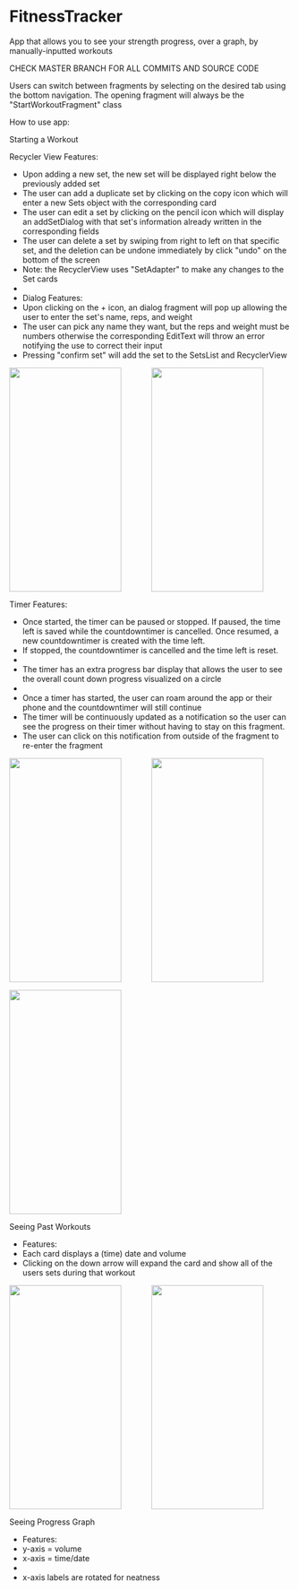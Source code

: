 # FitnessTracker
App that allows you to see your strength progress, over a graph, by manually-inputted workouts

CHECK MASTER BRANCH FOR ALL COMMITS AND SOURCE CODE

Users can switch between fragments by selecting on the desired tab using the bottom navigation. The opening fragment will always be the "StartWorkoutFragment" class

How to use app:

Starting a Workout

Recycler View Features:
 * Upon adding a new set, the new set will be displayed right below the previously added set
 * The user can add a duplicate set by clicking on the copy icon which will enter a new Sets object with the corresponding card
 * The user can edit a set by clicking on the pencil icon which will display an addSetDialog with that set's information already written in the corresponding fields
 * The user can delete a set by swiping from right to left on that specific set, and the deletion can be undone immediately by click "undo" on the bottom of the screen
 * Note: the RecyclerView uses "SetAdapter" to make any changes to the Set cards
 *
 * Dialog Features:
 * Upon clicking on the + icon, an dialog fragment will pop up allowing the user to enter the set's name, reps, and weight
 * The user can pick any name they want, but the reps and weight must be numbers otherwise the corresponding EditText will throw an error notifying the use to correct their input
 * Pressing "confirm set" will add the set to the SetsList and RecyclerView

<img align="left" src="https://user-images.githubusercontent.com/86983871/143132687-1662deaf-8a67-4674-aa51-68b47b4d4d18.png" width="200" height="400" />
<p align="center">
  <img src="https://user-images.githubusercontent.com/86983871/143133658-d5aaf9c5-bf2a-42f6-acf5-3a8b24dbbfbe.png" width="200" height="400" />
</p>

Timer Features:
 * Once started, the timer can be paused or stopped. If paused, the time left is saved while the countdowntimer is cancelled. Once resumed, a new countdowntimer is created with the time left.
 * If stopped, the countdowntimer is cancelled and the time left is reset.
 *
 * The timer has an extra progress bar display that allows the user to see the overall count down progress visualized on a circle
 *
 * Once a timer has started, the user can roam around the app or their phone and the countdowntimer will still continue
 * The timer will be continuously updated as a notification so the user can see the progress on their timer without having to stay on this fragment.
 * The user can click on this notification from outside of the fragment to re-enter the fragment

<img align="left" src="https://user-images.githubusercontent.com/86983871/143134273-b9bbbbf3-049b-4d1f-aeda-0bc58fe152d0.png" width="200" height="400" />
<p align="center">
  <img src="https://user-images.githubusercontent.com/86983871/143134282-e4faac97-2768-4e68-8eb9-2de9939e38be.png" width="200" height="400" />
</p>
<img src="https://user-images.githubusercontent.com/86983871/143134464-05e472e3-3978-4fa2-8b17-df14c629f055.png" width="200" height="400" />


Seeing Past Workouts
* Features:
 * Each card displays a (time) date and volume
 * Clicking on the down arrow will expand the card and show all of the users sets during that workout

<img align="left" src="https://user-images.githubusercontent.com/86983871/143134641-7f575e74-2224-435b-83d4-0310ae1ec0be.png" width="200" height="400" />
<p align="center">
  <img src="https://user-images.githubusercontent.com/86983871/143134647-331bf2d9-5e42-48dd-a71e-13574c8ec7d0.png" width="200" height="400" />
</p>

Seeing Progress Graph
 * Features:
 * y-axis = volume
 * x-axis = time/date
 *
 * x-axis labels are rotated for neatness



